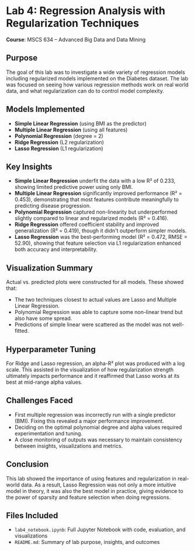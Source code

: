 # Lab 4: Regression Analysis with Regularization Techniques
**Course**: MSCS 634 – Advanced Big Data and Data Mining

## Purpose
The goal of this lab was to investigate a wide variety of regression models including regularized models implemented on the Diabetes dataset. The lab was focused on seeing how various regression methods work on real world data, and what regularization can do to control model complexity.

## Models Implemented
- **Simple Linear Regression** (using BMI as the predictor)
- **Multiple Linear Regression** (using all features)
- **Polynomial Regression** (degree = 2)
- **Ridge Regression** (L2 regularization)
- **Lasso Regression** (L1 regularization)

## Key Insights

- **Simple Linear Regression** underfit the data with a low R² of 0.233, showing limited predictive power using only BMI.
- **Multiple Linear Regression** significantly improved performance (R² = 0.453), demonstrating that most features contribute meaningfully to predicting disease progression.
- **Polynomial Regression** captured non-linearity but underperformed slightly compared to linear and regularized models (R² = 0.416).
- **Ridge Regression** offered coefficient stability and improved generalization (R² = 0.419), though it didn't outperform simpler models.
- **Lasso Regression** was the best-performing model (R² = 0.472, RMSE = 52.90), showing that feature selection via L1 regularization enhanced both accuracy and interpretability.

## Visualization Summary
Actual vs. predicted plots were constructed for all models. These showed that:
- The two techniques closest to actual values are Lasso and Multiple Linear Regression.
- Polynomial Regression was able to capture some non-linear trend but also have some spread.
- Predictions of simple linear were scattered as the model was not well-fitted.

## Hyperparameter Tuning
For Ridge and Lasso regression, an alpha-R² plot was produced with a log scale. This assisted in the visualization of how regularization strength ultimately impacts performance and it reaffirmed that Lasso works at its best at mid-range alpha values.

## Challenges Faced
- First multiple regression was incorrectly run with a single predictor (BMI). Fixing this revealed a major performance improvement.
- Deciding on the optimal polynomial degree and alpha values required experimentation and tuning.
- A close monitoring of outputs was necessary to maintain consistency between insights, visualizations and metrics.

## Conclusion
 This lab showed the importance of using features and regularization in real-world data. As a result, Lasso Regression was not only a more intuitive model in theory, it was also the best model in practice, giving evidence to the power of sparsity and feature selection when doing regressions.

## Files Included
- `lab4_notebook.ipynb`: Full Jupyter Notebook with code, evaluation, and visualizations
- `README.md`: Summary of lab purpose, insights, and outcomes

